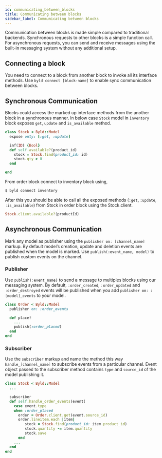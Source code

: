 ```yaml
---
id: communicating_between_blocks
title: Communicating between blocks
sidebar_label: Communicating between blocks
---
```

Communication between blocks is made simple compared to traditional backends. Synchronous requests to other blocks is a simple function call. For asynchronous requests, you can send and receive messages using the built-in messaging system without any additional setup.

## Connecting a block

You need to connect to a block from another block to invoke all its interface methods. Use `byld connect [block-name]` to enable sync communication between blocks.


## Synchronous Communication

Blocks could access the marked up interface methods from the another block in
a synchronous manner. In below case `Stock` model in `inventory` block exposes
`get`, `update` and `is_available` method.

```ruby
class Stock < Byld::Model
  expose only: [:get, :update]

  inf(ID) {Bool}
  def self.available?(product_id)
    stock = Stock.find(product_id: id)
    stock.qty > 0
  end

end
```

From order block connect to inventory block using,

```sh
$ byld connect inventory
```

After this you should be able to call all the exposed methods (`:get`, `:update`, `:is_available`) from Stock in order block using the Stock.client.

```ruby
Stock.client.available?(productId)
```

## Asynchronous Communication

Mark any model as publisher using the `publisher on: [channel_name]` markup.
By default model’s creation, update and deletion events are published when the
model is marked. Use `publish(:event_name, model)`  to publish custom events
on the channel.

### Publisher

Use `publish(:event_name)` to send a message to multiples blocks using our
messaging system. By default, `:order_created`, `:order_updated` and
`:order_destroyed` events will be published when you add `publisher on: :[model]_events` to your model.

```ruby
class Order < Byld::Model
  publisher on: :order_events

  def place!
    ...
    publish(:order_placed)
  end
end
```
### Subscriber

Use the `subscriber` markup and name the method this way `handle_[channel_name]`
to subscribe events from a particular channel. Event object passed to the
subscriber method contains `type` and `source_id` of the model publishing it.

```ruby
class Stock < Byld::Model
  ...

  subscriber
  def self.handle_order_events(event)
    case event.type
    when :order_placed
      order = Order.client.get(event.source_id)
      order.lineitem.each |item|
         stock = Stock.find(product_id: item.product_id)
         stock.quantity -= item.quantity
         stock.save
      end
    ...
  end
end
```

